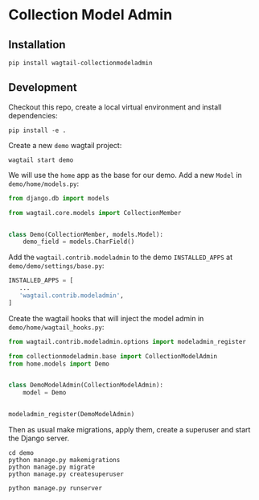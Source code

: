 # Collection Model Admin

## Installation

```shell script
pip install wagtail-collectionmodeladmin
```

## Development

Checkout this repo, create a local virtual environment and install dependencies:
```shell script
pip install -e .
```

Create a new `demo` wagtail project:
```shell script
wagtail start demo
```

We will use the `home` app as the base for our demo. Add a new `Model` in `demo/home/models.py`:
```python
from django.db import models

from wagtail.core.models import CollectionMember


class Demo(CollectionMember, models.Model):
    demo_field = models.CharField()
```

Add the `wagtail.contrib.modeladmin` to the demo `INSTALLED_APPS` at `demo/demo/settings/base.py`:
```python
INSTALLED_APPS = [
   ...
   'wagtail.contrib.modeladmin',
]
```

Create the wagtail hooks that will inject the model admin in `demo/home/wagtail_hooks.py`:
```python
from wagtail.contrib.modeladmin.options import modeladmin_register

from collectionmodeladmin.base import CollectionModelAdmin
from home.models import Demo


class DemoModelAdmin(CollectionModelAdmin):
    model = Demo


modeladmin_register(DemoModelAdmin)
```

Then as usual make migrations, apply them, create a superuser and start the Django server.
```shell script
cd demo
python manage.py makemigrations
python manage.py migrate
python manage.py createsuperuser

python manage.py runserver
```